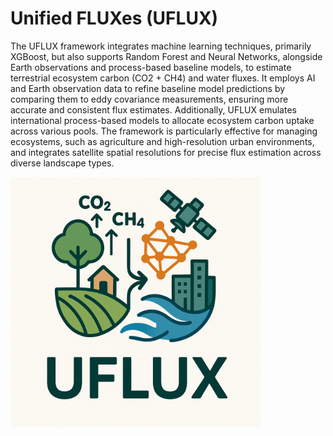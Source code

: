 # Unified FLUXes (UFLUX)


The UFLUX framework integrates machine learning techniques, primarily XGBoost, but also supports Random Forest and Neural Networks, alongside Earth observations and process-based baseline models, to estimate terrestrial ecosystem carbon (CO2 + CH4) and water fluxes. It employs AI and Earth observation data to refine baseline model predictions by comparing them to eddy covariance measurements, ensuring more accurate and consistent flux estimates. Additionally, UFLUX emulates international process-based models to allocate ecosystem carbon uptake across various pools. The framework is particularly effective for managing ecosystems, such as agriculture and high-resolution urban environments, and integrates satellite spatial resolutions for precise flux estimation across diverse landscape types.





<img src="https://github.com/soonyenju/uflux/blob/main/resources/logo.png" width="400"/>



